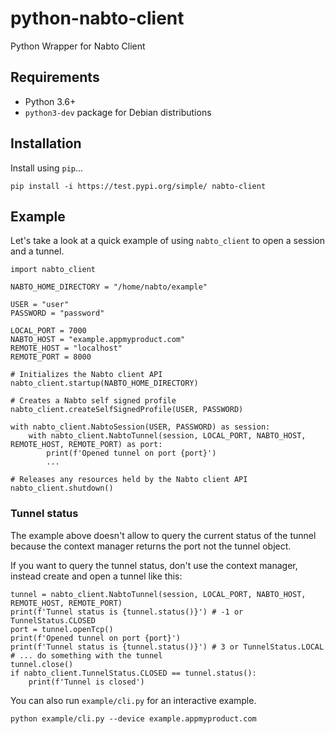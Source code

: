 # python-nabto-client

Python Wrapper for Nabto Client

## Requirements

* Python 3.6+
* `python3-dev` package for Debian distributions

## Installation

Install using `pip`...

    pip install -i https://test.pypi.org/simple/ nabto-client

## Example

Let's take a look at a quick example of using `nabto_client` to open a session and a tunnel.

    import nabto_client
    
    NABTO_HOME_DIRECTORY = "/home/nabto/example"

    USER = "user"
    PASSWORD = "password"
    
    LOCAL_PORT = 7000
    NABTO_HOST = "example.appmyproduct.com"
    REMOTE_HOST = "localhost"
    REMOTE_PORT = 8000

    # Initializes the Nabto client API
    nabto_client.startup(NABTO_HOME_DIRECTORY)
    
    # Creates a Nabto self signed profile
    nabto_client.createSelfSignedProfile(USER, PASSWORD)
    
    with nabto_client.NabtoSession(USER, PASSWORD) as session:
        with nabto_client.NabtoTunnel(session, LOCAL_PORT, NABTO_HOST, REMOTE_HOST, REMOTE_PORT) as port:
            print(f'Opened tunnel on port {port}')
            ...
            
    # Releases any resources held by the Nabto client API
    nabto_client.shutdown()

### Tunnel status
The example above doesn't allow to query the current status of the tunnel because the context manager returns the port not the tunnel object.

If you want to query the tunnel status, don't use the context manager, instead create and open a tunnel like this:

    tunnel = nabto_client.NabtoTunnel(session, LOCAL_PORT, NABTO_HOST, REMOTE_HOST, REMOTE_PORT)
    print(f'Tunnel status is {tunnel.status()}') # -1 or TunnelStatus.CLOSED
    port = tunnel.openTcp()
    print(f'Opened tunnel on port {port}')
    print(f'Tunnel status is {tunnel.status()}') # 3 or TunnelStatus.LOCAL
    # ... do something with the tunnel
    tunnel.close()
    if nabto_client.TunnelStatus.CLOSED == tunnel.status():
        print(f'Tunnel is closed')

You can also run `example/cli.py` for an interactive example.

    python example/cli.py --device example.appmyproduct.com
